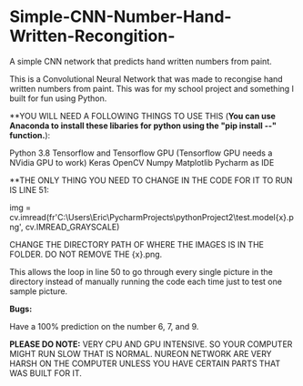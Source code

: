 # Simple-CNN-Number-Hand-Written-Recongition-
A simple CNN network that predicts hand written numbers from paint.


This is a Convolutional Neural Network that was made to recongise hand written numbers from paint. This was for my school project and something I built for fun using Python.

**YOU WILL NEED A FOLLOWING THINGS TO USE THIS (**You can use Anaconda to install these libaries for python using the "pip install --" function.**):

Python 3.8 
Tensorflow and Tensorflow GPU (Tensorflow GPU needs a NVidia GPU to work)
Keras 
OpenCV
Numpy
Matplotlib
Pycharm as IDE


**THE ONLY THING YOU NEED TO CHANGE IN THE CODE FOR IT TO RUN IS LINE 51:

img = cv.imread(fr'C:\Users\Eric\PycharmProjects\pythonProject2\test.model\{x}.png', cv.IMREAD_GRAYSCALE)

CHANGE THE DIRECTORY PATH OF WHERE THE IMAGES IS IN THE FOLDER. DO NOT REMOVE THE {x}.png.

This allows the loop in line 50 to go through every single picture in the directory instead of manually running the code each time just to test one sample picture. 

**Bugs:**

Have a 100% prediction on the number 6, 7, and 9.

**PLEASE DO NOTE:**
VERY CPU AND GPU INTENSIVE. SO YOUR COMPUTER MIGHT RUN SLOW THAT IS NORMAL. NUREON NETWORK ARE VERY HARSH ON THE COMPUTER UNLESS YOU HAVE CERTAIN PARTS THAT WAS BUILT FOR IT.
